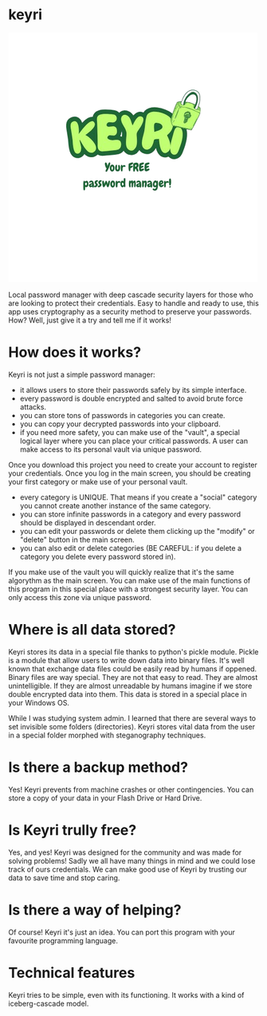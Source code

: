 # keyri

![logo](./logo/logo_background.png)

Local password manager with deep cascade security layers for those who are looking to protect their credentials. Easy to handle and ready to use, this app uses cryptography as a security method to preserve your passwords. How? Well, just give it a try and tell me if it works!

# How does it works?

Keyri is not just a simple password manager: 

- it allows users to store their passwords safely by its simple interface.
- every password is double encrypted and salted to avoid brute force attacks.
- you can store tons of passwords in categories you can create.
- you can copy your decrypted passwords into your clipboard.
- if you need more safety, you can make use of the "vault", a special logical layer where you can place your critical passwords. A user can make access to its personal vault via unique password.

Once you download this project you need to create your account to register your credentials. Once you log in the main screen, you should be creating your first category or make use of your personal vault. 

- every category is UNIQUE. That means if you create a "social" category you cannot create another instance of the same category.
- you can store infinite passwords in a category and every password should be displayed in descendant order.
- you can edit your passwords or delete them clicking up the "modify" or "delete" button in the main screen.
- you can also edit or delete categories (BE CAREFUL: if you delete a category you delete every password stored in).

If you make use of the vault you will quickly realize that it's the same algorythm as the main screen. You can make use of the main functions of this program in this special place with a strongest security layer.
You can only access this zone via unique password. 

# Where is all data stored?

Keyri stores its data in a special file thanks to python's pickle module. Pickle is a module that allow users to write down data into binary files. It's well known that exchange data files could be easily read by humans if oppened. Binary files are way special. They are not that easy to read. They are almost unintelligible. If they are almost unreadable by humans imagine if we store double encrypted data into them. This data is stored in a special place in your Windows OS. 

While I was studying system admin. I learned that there are several ways to set invisible some folders (directories). Keyri stores vital data from the user in a special folder morphed with steganography techniques. 

# Is there a backup method?

Yes! Keyri prevents from machine crashes or other contingencies. You can store a copy of your data in your Flash Drive or Hard Drive. 

# Is Keyri trully free?

Yes, and yes! Keyri was designed for the community and was made for solving problems! Sadly we all have many things in mind and we could lose track of ours credentials. We can make good use of Keyri by trusting our data to save time and stop caring. 

# Is there a way of helping?

Of course! Keyri it's just an idea. You can port this program with your favourite programming language. 

# Technical features

Keyri tries to be simple, even with its functioning. It works with a kind of iceberg-cascade model. 

